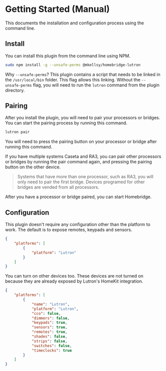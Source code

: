 # Getting Started (Manual)
This documents the installation and configuration process using the command line.

## Install
You can install this plugin from the command line using NPM.

```bash
sudo npm install -g --unsafe-perms @mkellsy/homebridge-lutron
```

Why `--unsafe-perms`? This plugin contains a script that needs to be linked in the `/usr/local/bin` folder. This flag allows this linking. Without the `--unsafe-perms` flag, you will need to run the `lutron` command from the plugin directory.

## Pairing
After you install the plugin, you will need to pair your processors or bridges. You can start the pairing process by running this command.

```bash
lutron pair
```

You will need to press the pairing button on your processor or bridge after running this command.

If you have multiple systems Caseta and RA3, you can pair other processors or bridges by running the pair command again, and pressing the pairing button on the other device.

> Systems that have more than one processor, such as RA3, you will only need to pair the first bridge. Devices programed for other bridges are vended from all processors.

After you have a processor or bridge paired, you can start Homebridge.

## Configuration
This plugin doesn't require any configuration other than the platform to work. The default is to expose remotes, keypads and sensors.

```json
{
    "platforms": [
        {
            "platform": "Lutron"
        }
    ]
}
```

You can turn on other devices too. These devices are not turned on because they are already exposed by Lutron's HomeKit integration.

```json
{
    "platforms": [
        {
            "name": "Lutron",
            "platform": "Lutron",
            "cco": false,
            "dimmers": false,
            "keypads": true,
            "sensors": true,
            "remotes": true,
            "shades": false,
            "strips": false,
            "switches": false,
            "timeclocks": true
        }
    ]
}
```
